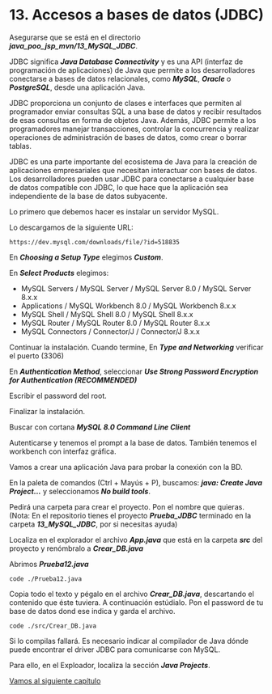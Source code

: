 # 13. Accesos a bases de datos (JDBC)

Asegurarse que se está en el directorio ***java_poo_jsp_mvn/13_MySQL_JDBC***.

JDBC significa ***Java Database Connectivity*** y es una API (interfaz de programación de aplicaciones) de Java que permite a los desarrolladores conectarse a bases de datos relacionales, como ***MySQL***, ***Oracle*** o ***PostgreSQL***, desde una aplicación Java.

JDBC proporciona un conjunto de clases e interfaces que permiten al programador enviar consultas SQL a una base de datos y recibir resultados de esas consultas en forma de objetos Java. Además, JDBC permite a los programadores manejar transacciones, controlar la concurrencia y realizar operaciones de administración de bases de datos, como crear o borrar tablas.

JDBC es una parte importante del ecosistema de Java para la creación de aplicaciones empresariales que necesitan interactuar con bases de datos. Los desarrolladores pueden usar JDBC para conectarse a cualquier base de datos compatible con JDBC, lo que hace que la aplicación sea independiente de la base de datos subyacente.

Lo primero que debemos hacer es instalar un servidor MySQL.

Lo descargamos de la siguiente URL:
```
https://dev.mysql.com/downloads/file/?id=518835
```

En ***Choosing a Setup Type*** elegimos ***Custom***.

En ***Select Products*** elegimos:

* MySQL Servers / MySQL Server / MySQL Server 8.0 / MySQL Server 8.x.x
* Applications / MySQL Workbench 8.0 / MySQL Workbench 8.x.x
* MySQL Shell / MySQL Shell 8.0 / MySQL Shell 8.x.x
* MySQL Router / MySQL Router 8.0 / MySQL Router 8.x.x
* MySQL Connectors / Connector/J / Connector/J 8.x.x

Continuar la instalación. Cuando termine, En ***Type and Networking*** verificar el puerto (3306)

En ***Authentication Method***, seleccionar ***Use Strong Password Encryption for Authentication (RECOMMENDED)***

Escribir el password del root.

Finalizar la instalación.

Buscar con cortana ***MySQL 8.0 Command Line Client***

Autenticarse y tenemos el prompt a la base de datos. También tenemos el workbench con interfaz gráfica.

Vamos a crear una aplicación Java para probar la conexión con la BD.

En la paleta de comandos (Ctrl + Mayús + P), buscamos: ***java: Create Java Project...*** y seleccionamos ***No build tools***.

Pedirá una carpeta para crear el proyecto. Pon el nombre que quieras. (Nota: En el repositorio tienes el proyecto ***Prueba_JDBC*** terminado en la carpeta ***13_MySQL_JDBC***, por si necesitas ayuda)


Localiza en el explorador el archivo ***App.java*** que está en la carpeta ***src*** del proyecto y renómbralo a ***Crear_DB.java***

Abrimos ***Prueba12.java***


```
code ./Prueba12.java
```

Copia todo el texto y pégalo en el archivo ***Crear_DB.java***, descartando el contenido que éste tuviera. A continuación estúdialo.
Pon el password de tu base de datos dond ese indica y garda el archivo.

```
code ./src/Crear_DB.java
```

Si lo compilas fallará. Es necesario indicar al compilador de Java dónde puede encontrar el driver JDBC para comunicarse con MySQL. 

Para ello, en el Exploador, localiza la sección ***Java Projects***. 



[Vamos al siguiente capítulo](../14)

